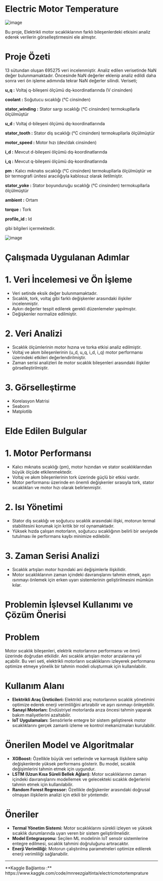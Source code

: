 # Electric Motor Temperature

![image](https://static.vecteezy.com/system/resources/thumbnails/028/197/869/small_2x/liquid-transfer-pump-with-asynchronous-electric-motor-modern-chemical-industrial-equipment-in-an-oil-refinery-petrochemical-plant-ai-generated-free-photo.jpg)


Bu proje, Elektrikli motor sıcaklıklarının farklı bileşenlerdeki etkisini analiz ederek verilerin görselleştirmesini ele almıştır.

# Proje Özeti
13 sütundan oluşan 695275 veri incelenmiştir.
Analiz edilen verisetinde NaN değer bulunmamaktadır.
Öncesinde NaN değerler eklenip analiz edildi daha sonra veri ön işleme adımında tekrar NaN değerler silindi.
Veriseti;

**u_q :** Voltaj q-bileşeni ölçümü dq-koordinatlarında (V cinsinden)

**coolant :** Soğutucu sıcaklığı (°C cinsinden)

**stator_winding :** Stator sargı sıcaklığı (°C cinsinden) termokupllarla ölçülmüştür

**u_d :** Voltaj d-bileşeni ölçümü dq-koordinatlarında

**stator_tooth :** Stator diş sıcaklığı (°C cinsinden) termokupllarla ölçülmüştür

**motor_speed :** Motor hızı (dev/dak cinsinden)

**i_d :** Mevcut d-bileşeni ölçümü dq-koordinatlarında

**i_q :** Mevcut q-bileşeni ölçümü dq-koordinatlarında

**pm :** Kalıcı mıknatıs sıcaklığı (°C cinsinden) termokupllarla ölçülmüştür ve bir termografi ünitesi aracılığıyla 
kablosuz olarak iletilmiştir.

**stator_yoke :** Stator boyunduruğu sıcaklığı (°C cinsinden) termokupllarla ölçülmüştür

**ambient :** Ortam

**torque :** Tork

**profile_id :** Id

gibi bilgileri içermektedir.




![image](https://github.com/user-attachments/assets/81fb6e55-be67-4b7a-b2c1-dcf89ba60653)




# Çalışmada Uygulanan Adımlar
# 1. Veri İncelemesi ve Ön İşleme
- Veri setinde eksik değer bulunmamaktadır.
- Sıcaklık, tork, voltaj gibi farklı değişkenler arasındaki ilişkiler incelenmiştir.
- Aykırı değerler tespit edilerek gerekli düzenlemeler yapılmıştır.
- Değişkenler normalize edilmiştir.

# 2. Veri Analizi
- Sıcaklık ölçümlerinin motor hızına ve torka etkisi analiz edilmiştir.
- Voltaj ve akım bileşenlerinin (u_d, u_q, i_d, i_q) motor performansı üzerindeki etkileri değerlendirilmiştir.
- Zaman serisi analizleri ile motor sıcaklık bileşenleri arasındaki ilişkiler görselleştirilmiştir.

# 3. Görselleştirme
- Korelasyon Matrisi 
- Seaborn
- Matplotlib
  

# Elde Edilen Bulgular
# 1. Motor Performansı
- Kalıcı mıknatıs sıcaklığı (pm), motor hızından ve stator sıcaklıklarından büyük ölçüde etkilenmektedir.
- Voltaj ve akım bileşenlerinin tork üzerinde güçlü bir etkisi vardır.
- Motor performansı üzerinde en önemli değişkenler sırasıyla tork, stator sıcaklıkları ve motor hızı olarak belirlenmiştir.

# 2. Isı Yönetimi
- Stator diş sıcaklığı ve soğutucu sıcaklık arasındaki ilişki, motorun termal stabilitesini korumak için kritik bir rol 
  oynamaktadır.
- Yüksek hızda çalışan motorların, soğutucu sıcaklığının belirli bir seviyede tutulması ile performans kaybı minimize 
  edilebilir.

# 3. Zaman Serisi Analizi
- Sıcaklık artışları motor hızındaki ani değişimlerle ilişkilidir.
- Motor sıcaklıklarının zaman içindeki davranışlarını tahmin etmek, aşırı ısınmayı önlemek için erken uyarı sistemlerinin 
  geliştirilmesini mümkün kılar.


# Problemin İşlevsel Kullanımı ve Çözüm Önerisi
# Problem
Motor sıcaklık bileşenleri, elektrik motorlarının performansı ve ömrü üzerinde doğrudan etkilidir. Ani sıcaklık artışları motor arızalarına yol açabilir. Bu veri seti, elektrikli motorların sıcaklıklarını izleyerek performansı optimize etmeye yönelik bir tahmin modeli oluşturmak için kullanılabilir.

# Kullanım Alanı
- **Elektrikli Araç Üreticileri:** Elektrikli araç motorlarının sıcaklık yönetimini optimize ederek enerji verimliliğini 
  artırabilir ve aşırı ısınmayı önleyebilir.
- **Sanayi Motorları:** Endüstriyel motorlarda arıza öncesi tahmin yaparak bakım maliyetlerini azaltabilir.
- **IoT Uygulamaları:** Sensörlerle entegre bir sistem geliştirerek motor sıcaklıklarını gerçek zamanlı izleme ve kontrol 
  mekanizmaları kurulabilir.

# Önerilen Model ve Algoritmalar
- **XGBoost:** Özellikle büyük veri setlerinde ve karmaşık ilişkilere sahip değişkenlerde yüksek performans gösterir. Bu model, sıcaklık değişimlerini tahmin etmek için uygundur.
- **LSTM (Uzun Kısa Süreli Bellek Ağları):** Motor sıcaklıklarının zaman içindeki davranışlarını modellemek ve gelecekteki 
  sıcaklık değerlerini tahmin etmek için kullanılabilir.
- **Random Forest Regressor:** Özellikle değişkenler arasındaki doğrusal olmayan ilişkilerin analizi için etkili bir 
 yöntemdir.


# Öneriler
- **Termal Yönetim Sistemi:** Motor sıcaklıklarını sürekli izleyen ve yüksek sıcaklık durumlarında uyarı veren bir sistem 
  geliştirilmelidir.
- **Model Entegrasyonu:** Seçilen ML modelinin IoT sensör sistemlerine entegre edilmesi, sıcaklık tahmini doğruluğunu 
  artıracaktır.
- **Enerji Verimliliği:** Motorun çalıştırılma parametreleri optimize edilerek enerji verimliliği sağlanabilir.


<hr>
**Kaggle Bağlantısı :** https://www.kaggle.com/code/mnreezgialtinta/electricmotortemprature
